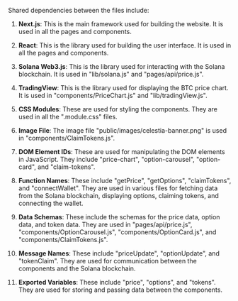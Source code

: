 Shared dependencies between the files include:

1. **Next.js**: This is the main framework used for building the website. It is used in all the pages and components.

2. **React**: This is the library used for building the user interface. It is used in all the pages and components.

3. **Solana Web3.js**: This is the library used for interacting with the Solana blockchain. It is used in "lib/solana.js" and "pages/api/price.js".

4. **TradingView**: This is the library used for displaying the BTC price chart. It is used in "components/PriceChart.js" and "lib/tradingView.js".

5. **CSS Modules**: These are used for styling the components. They are used in all the ".module.css" files.

6. **Image File**: The image file "public/images/celestia-banner.png" is used in "components/ClaimTokens.js".

7. **DOM Element IDs**: These are used for manipulating the DOM elements in JavaScript. They include "price-chart", "option-carousel", "option-card", and "claim-tokens".

8. **Function Names**: These include "getPrice", "getOptions", "claimTokens", and "connectWallet". They are used in various files for fetching data from the Solana blockchain, displaying options, claiming tokens, and connecting the wallet.

9. **Data Schemas**: These include the schemas for the price data, option data, and token data. They are used in "pages/api/price.js", "components/OptionCarousel.js", "components/OptionCard.js", and "components/ClaimTokens.js".

10. **Message Names**: These include "priceUpdate", "optionUpdate", and "tokenClaim". They are used for communication between the components and the Solana blockchain.

11. **Exported Variables**: These include "price", "options", and "tokens". They are used for storing and passing data between the components.